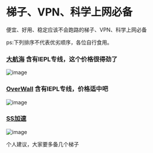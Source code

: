 # 梯子、VPN、科学上网必备
便宜、好用、稳定应该不会跑路的梯子、VPN、科学上网必备  

ps:下列排序不代表优劣顺序，各位自行食用。

### [大航海](https://dhh.hair/#/register?code=hUXVsGEx)  含有IEPL专线，这个价格很得劲了
  
![image](https://github.com/Rulaims/vpn/assets/93764491/6cd5381c-bafb-46d8-a3f4-5f7ea16ddcef)

### [OverWall](https://board.overwall.city/#/register?code=PisxQ4vX)  含有IEPL专线，价格适中吧
  
![image](https://github.com/Rulaims/vpn/assets/93764491/9a8cd64a-2cb4-44f2-91e2-8b25ad894229)

### [SS加速](https://okss.us/#/register?code=ewUivzBb) 

![image](https://github.com/Rulaims/vpn/assets/93764491/90f99d4c-26c2-42e5-8ca3-c12c24773c2b)



个人建议，大家要多备几个梯子
